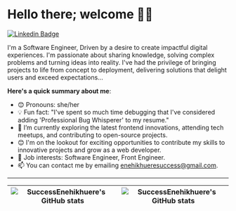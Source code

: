 # Hello there; welcome 👋🏾

[![Linkedin Badge](https://img.shields.io/badge/-iamsuccessenehikhuere-blue?style=for-the-badge&logo=Linkedin&logoColor=white&link=https://www.linkedin.com/in/enehikhuere-success)](https://www.linkedin.com/in/enehikhuere-success-617688207/)

I'm a Software Engineer, Driven by a desire to create impactful digital experiences. I'm passionate about sharing knowledge, solving complex problems and turning ideas into reality. I've had the privilege of bringing projects to life from concept to deployment, delivering solutions that delight users and exceed expectations...

**Here's a quick summary about me**:

- 😊 Pronouns: she/her
- 💡 Fun fact: "I've spent so much time debugging that I've considered adding 'Professional Bug Whisperer' to my resume."
- 🌱 I’m currently exploring the latest frontend innovations, attending tech meetups, and contributing to open-source projects.
- 😊 I'm on the lookout for exciting opportunities to contribute my skills to innovative projects and grow as a web developer.
- 💼 Job interests: Software Engineer, Front Engineer.
- 📫 You can contact me by emailing enehikhueresuccess@gmail.com.

---

| <img align="center" src="https://github-readme-stats.vercel.app/api?username=SuccessEnehikhuere&show_icons=true&include_all_commits=true&hide_border=true" alt="SuccessEnehikhuere's GitHub stats" /> | <img align="center" src="https://github-readme-stats.vercel.app/api/top-langs/?username=SuccessEnehikhuere&langs_count=8&layout=compact&hide_border=true" alt="SuccessEnehikhuere's GitHub stats" /> |
| ------------- | ------------- |
